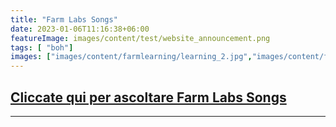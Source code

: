 ```yaml
---
title: "Farm Labs Songs"
date: 2023-01-06T11:16:38+06:00
featureImage: images/content/test/website_announcement.png
tags: [ "boh"]
images: ["images/content/farmlearning/learning_2.jpg","images/content/farmlearning/learning_hero.jpg","images/content/farmlearning/learning_3.jpg"]
---
```

## [Cliccate qui per ascoltare Farm Labs Songs](https://open.spotify.com/album/1NC65jnV4MpUGRAU1vVbdA?si=NHNDoqibTP6tTeP6kbZnRQ "Farm Labs Songs su Spotify")
 

 


-----